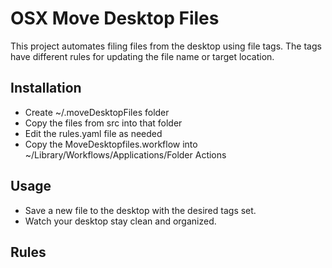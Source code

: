 
# OSX Move Desktop Files

This project automates filing files from the desktop using file tags.  The tags have different rules for updating the file name or target location.

## Installation

* Create ~/.moveDesktopFiles folder
* Copy the files from src into that folder
* Edit the rules.yaml file as needed
* Copy the MoveDesktopfiles.workflow into ~/Library/Workflows/Applications/Folder Actions

## Usage

* Save a new file to the desktop with the desired tags set.
* Watch your desktop stay clean and organized.

## Rules

